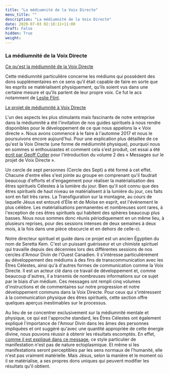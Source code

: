 ```yaml
---
title: "La médiumnité de la Voix Directe"
menu_title: ""
description: "La médiumnité de la Voix Directe"
date: 2020-07-03 02:18:11+11:00
draft: False
hidden: True
weight:
---
```

### La médiumnité de la Voix Directe

<u>Ce qu'est la médiumnité de la Voix Directe</u>

Cette médiumnité particulière concerne les médiums qui possèdent des dons supplémentaires en ce sens qu’il était capable de faire en sorte que les esprits se matérialisent physiquement, qu’ils soient vus dans une certaine mesure et qu’ils parlent de leur propre voix. Ce fut le acs notamment de [Leslie Flint](https://en.wikipedia.org/wiki/Leslie_Flint).

<u>Le projet de médiumnité à Voix Directe</u>

L'un des aspects les plus stimulants mais fascinants de notre entreprise dans la médiumnité a été l'invitation de nos guides spirituels à nous rendre disponibles pour le développement de ce que nous appelons la « Voix directe ». Nous avons commencé à le faire à l'automne 2017 et nous le poursuivons encore aujourd'hui. Pour une explication plus détaillée de ce qu'est la Voix Directe (une forme de médiumnité physique), pourquoi nous en sommes si enthousiastes et comment cela s'est produit, cet essai a été [écrit par Geoff Cutler](/11-fr-mediumship/11-4-fr-direct-voice-mediumship/11-5-2-fr-the-context-of-the-direct-voice-project/) pour l'introduction du volume 2 des « Messages sur le projet de Voix Directe ».

Un cercle de sept personnes (Cercle des Sept) a été formé à cet effet. Chacune d'entre elles s'est jointe au groupe en comprenant qu'il faudrait beaucoup d'efforts et d'engagement pour réaliser la matérialisation des êtres spirituels Célestes à la lumière du jour. Bien qu'il soit connu que des êtres spirituels de haut niveau se matérialisent à la lumière du jour, ces faits sont en fait très rares. La Transfiguration sur la montagne, au cours de laquelle Jésus est entouré d’Élie et de Moïse en esprit, est l'événement le plus célèbre. Les matérialisations permanentes et nombreuses sont rares, à l'exception de ces êtres spirituels qui habitent des sphères beaucoup plus basses. Nous nous sommes donc réunis périodiquement en un même lieu, à plusieurs reprises, pour des sessions intenses de deux semaines à deux mois, à la fois dans une pièce obscurcie et en dehors de celle-ci.

Notre directeur spirituel et guide dans ce projet est un ancien Égyptien du nom de Seretta Kem. C'est un puissant guérisseur et un chimiste spirituel qui travaille depuis des décennies lors des différentes sessions de nos cercles d'Amour Divin de l'Ouest Canadien. Il s'intéresse particulièrement au développement des médiums à des fins de transcommunication avec les Êtres Célestes, ainsi qu'à d'autres formes de communication comme la Voix Directe. Il est un acteur clé dans ce travail de développement et, comme beaucoup d'autres, il a transmis de nombreuses informations sur ce sujet par le biais d'un médium. Ces messages ont rempli cinq volumes d'instructions et de commentaires sur notre progression et notre développement communs dans la Voix Directe. Pour ceux qui s'intéressent à la communication physique des êtres spirituels, cette section offre quelques aperçus inestimables sur le processus.

Au lieu de se concentrer exclusivement sur la médiumnité mentale et physique, ce qui est l'approche standard, les Êtres Célestes ont également expliqué l'importance de l'Amour Divin dans les âmes des personnes impliquées et ont suggéré qu'avec une quantité appropriée de cette énergie divine, nous pouvons réussir à obtenir les résultats escomptés. En effet, [comme il est expliqué dans ce message](/fr-contemporary-messages/fr-contemporary-messages-by-date-order/fr-contemporary-messages-2018/fr-2018-10-10-2-af-seretta-kem/), ce style particulier de manifestation n'est pas de nature ectoplasmique. Et même si les manifestations seront perceptibles par les sens normaux de l'humanité, elle n'est pas vraiment matérielle. Mais Jésus, selon la manière et le moment où il se matérialise, a ses propres dons uniques qui peuvent modifier les résultats qu'il obtient.
